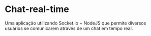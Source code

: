 # Chat-real-time
Uma aplicação utilizando Socket.io  + NodeJS que permite diversos usuários se comunicarem através de um chat em tempo real.
